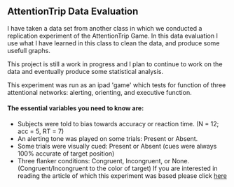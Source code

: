 ## AttentionTrip Data Evaluation

I have taken a data set from another class in which we conducted a replication experiment of the AttentionTrip Game.
In this data evaluation I use what I have learned in this class to clean the data, and produce some usefull graphs. 

This project is still a work in progress and I plan to continue to work on the data and eventually produce some statistical analysis.

This experiment was run as an ipad 'game' which tests for function of three attentional networks: alerting, orienting, and executive function.
#### The essential variables you need to know are: 
 - Subjects were told to bias towards accuracy or reaction time. (N = 12; acc = 5, RT = 7)
 - An alerting tone was played on some trials: Present or Absent.
 - Some trials were visually cued: Present or Absent (cues were always 100% accurate of target position)
 - Three flanker conditions: Congruent, Incongruent, or None. (Congruent/Incongruent to the color of target)
If you are interested in reading the article of which this experiment was based please click [here](http://dx.doi.org/10.1016/j.jneumeth.2017.07.008)
